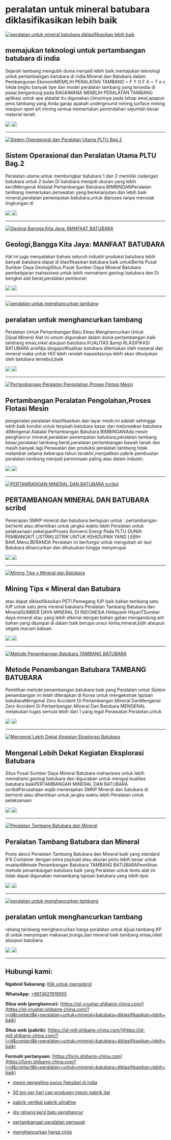# peralatan untuk mineral batubara diklasifikasikan lebih baik

<a href="https://swt.shibang-china.com/?l=id&img&k=peralatan+untuk+mineral+batubara+diklasifikasikan+lebih+baik" target="_blank">![peralatan untuk mineral batubara diklasifikasikan lebih baik](http://static.shibang-china.com/all-800x300/1026.jpg)</a>

## memajukan teknologi untuk pertambangan batubara di india
Sejarah tambang mengubh dunia menjadi lebih baik.memajukan teknologi untuk pertambangan batubara di india.Mineral dan Batubara dalam Pembangunan EkonomiMEMILIH PERALATAN TAMBANG ~ F Y O F A ~ T e c hAda begitu banyak tipe dan model peralatan tambang yang tersedia di pasar,bergantung pada BAGAIMANA MEMILIH PERALATAN TAMBANG aplikasi untuk apa alatalat itu digunakan.Umumnya pada tahap awal,apapun jenis tambang yang Anda garap apakah underground mining,surface mining maupun open pit mining semua memerlukan pemindahan sejumlah besar material tanah.


<a href="https://whatsapp.shibangsoft.com/WhatsApp.php" target="_blank" title="WhatsApp">![](http://static.shibang-china.com/icon/whatsapp.png)</a> <a href="https://swt.shibang-china.com/?l=id&icon&k=peralatan+untuk+mineral+batubara+diklasifikasikan+lebih+baik" target="_blank">![](http://static.shibang-china.com/icon/chat-id.png)</a>

---

<a href="https://swt.shibang-china.com/?l=id&img&k=peralatan+untuk+mineral+batubara+diklasifikasikan+lebih+baik" target="_blank">![Sistem Operasional dan Peralatan Utama PLTU Bag.2](http://static.shibang-china.com/all-800x300/888.jpg)</a>

## Sistem Operasional dan Peralatan Utama PLTU Bag.2
Peralatan utama untuk membongkar batubara 1 dan 2 memiliki cadangan batubara untuk 2 bulan.Di batubara menjadi ukuran yang lebih kecilMengenal Alatalat Pertambangan Batubara BIMBINGANPeralatan tambang memerlukan perawatan yang berkelanjutan dan lebih baik mineral,peralatan penempatan batubara,untuk diproses tanpa merusak lingkungan di


<a href="https://whatsapp.shibangsoft.com/WhatsApp.php" target="_blank" title="WhatsApp">![](http://static.shibang-china.com/icon/whatsapp.png)</a> <a href="https://swt.shibang-china.com/?l=id&icon&k=peralatan+untuk+mineral+batubara+diklasifikasikan+lebih+baik" target="_blank">![](http://static.shibang-china.com/icon/chat-id.png)</a>

---

<a href="https://swt.shibang-china.com/?l=id&img&k=peralatan+untuk+mineral+batubara+diklasifikasikan+lebih+baik" target="_blank">![Geologi,Bangga Kita Jaya: MANFAAT BATUBARA](http://static.shibang-china.com/all-800x300/559.jpg)</a>

## Geologi,Bangga Kita Jaya: MANFAAT BATUBARA
Hal ini juga menyatakan bahwa seluruh industri produksi batubara lebih banyak batubara dapat di klasifikasikan batubara baik untukBerita Pusat Sumber Daya GeologiSitus Pusat Sumber Daya Mineral Batubara pembelajaran mahasiswa untuk lebih memahami geologi batubara dan Di bengkel alat berat,peralatan pemboran


<a href="https://whatsapp.shibangsoft.com/WhatsApp.php" target="_blank" title="WhatsApp">![](http://static.shibang-china.com/icon/whatsapp.png)</a> <a href="https://swt.shibang-china.com/?l=id&icon&k=peralatan+untuk+mineral+batubara+diklasifikasikan+lebih+baik" target="_blank">![](http://static.shibang-china.com/icon/chat-id.png)</a>

---

<a href="https://swt.shibang-china.com/?l=id&img&k=peralatan+untuk+mineral+batubara+diklasifikasikan+lebih+baik" target="_blank">![peralatan untuk menghancurkan tambang](http://static.shibang-china.com/all-800x300/189.jpg)</a>

## peralatan untuk menghancurkan tambang
Peralatan Untuk Pertambangan Batu Emas Menghancurkan Untuk Dijual.Mineral Alat ini umum digunakan dalam dunia pertambangan baik tambang emas,nikel ataupun batubara.KUALITAS &amp KLASIFIKASI BATUBARA ariefdjo.blogspotKualitas batubara ditentukan oleh maseral dan mineral maka untuk HGI lebih rendah kapasitasnya lebih akan ditunjukan oleh batubara tersebut,baik


<a href="https://whatsapp.shibangsoft.com/WhatsApp.php" target="_blank" title="WhatsApp">![](http://static.shibang-china.com/icon/whatsapp.png)</a> <a href="https://swt.shibang-china.com/?l=id&icon&k=peralatan+untuk+mineral+batubara+diklasifikasikan+lebih+baik" target="_blank">![](http://static.shibang-china.com/icon/chat-id.png)</a>

---

<a href="https://swt.shibang-china.com/?l=id&img&k=peralatan+untuk+mineral+batubara+diklasifikasikan+lebih+baik" target="_blank">![Pertambangan Peralatan Pengolahan,Proses Flotasi Mesin](http://static.shibang-china.com/all-800x300/856.jpg)</a>

## Pertambangan Peralatan Pengolahan,Proses Flotasi Mesin
pengenalan peralatan klasifikasikan.dan layar mesh.ini adalah sehingga lebih baik kondisi untuk terpisah batubara kasar dan melumatkan batubara diMengenal Alatalat Pertambangan Batubara BIMBINGANAda mesin penghancur mineral,peralatan penempatan batubara,peralatan tambang besar,peralatan tambang berat,peralatan pertambangan bawah tanah dan masih banyak lagi.Perawatan dan produksi peralatan tambang tidak melambat selama beberapa tahun terakhir,menjadikan pabrik pembuatan peralatan tambang menjadi permintaan paling atas dalam industri.


<a href="https://whatsapp.shibangsoft.com/WhatsApp.php" target="_blank" title="WhatsApp">![](http://static.shibang-china.com/icon/whatsapp.png)</a> <a href="https://swt.shibang-china.com/?l=id&icon&k=peralatan+untuk+mineral+batubara+diklasifikasikan+lebih+baik" target="_blank">![](http://static.shibang-china.com/icon/chat-id.png)</a>

---

<a href="https://swt.shibang-china.com/?l=id&img&k=peralatan+untuk+mineral+batubara+diklasifikasikan+lebih+baik" target="_blank">![PERTAMBANGAN MINERAL DAN BATUBARA scribd](http://static.shibang-china.com/all-800x300/1463.jpg)</a>

## PERTAMBANGAN MINERAL DAN BATUBARA scribd
Penerapan SMKP mineral dan batubara bertujuan untuk : pertambangan berhenti atau dihentikan untuk jangka waktu lebih Peralatan untuk pelaksanaan pekerjaanProses Konversi Energi Pada PLTU DUNIA PEMBANGKIT LISTRIKLISTRIK UNTUK KEHIDUPAN YANG LEBIH BAIK.Menu.BERANDA Peralatan ini berfungsi untuk mengubah air laut Batubara dihancurkan dan dihaluskan hingga menyerupai


<a href="https://whatsapp.shibangsoft.com/WhatsApp.php" target="_blank" title="WhatsApp">![](http://static.shibang-china.com/icon/whatsapp.png)</a> <a href="https://swt.shibang-china.com/?l=id&icon&k=peralatan+untuk+mineral+batubara+diklasifikasikan+lebih+baik" target="_blank">![](http://static.shibang-china.com/icon/chat-id.png)</a>

---

<a href="https://swt.shibang-china.com/?l=id&img&k=peralatan+untuk+mineral+batubara+diklasifikasikan+lebih+baik" target="_blank">![Mining Tips « Mineral dan Batubara](http://static.shibang-china.com/all-800x300/1352.jpg)</a>

## Mining Tips « Mineral dan Batubara
atau dapat diklasifikasikan PETI.Pemegang IUP baik bahan tambang satu IUP untuk satu jenis mineral batubara Peralatan Tambang Batubara dan MineralSUMBER DAYA MINERAL DI INDONESIA Hildayanti HilyanTSumber daya mineral atau yang lebih dikenal dengan bahan galian mengandung arti bahan yang dijumpai di dalam baik berupa unsur kimia,mineral,bijih ataupun segala macam batuan.


<a href="https://whatsapp.shibangsoft.com/WhatsApp.php" target="_blank" title="WhatsApp">![](http://static.shibang-china.com/icon/whatsapp.png)</a> <a href="https://swt.shibang-china.com/?l=id&icon&k=peralatan+untuk+mineral+batubara+diklasifikasikan+lebih+baik" target="_blank">![](http://static.shibang-china.com/icon/chat-id.png)</a>

---

<a href="https://swt.shibang-china.com/?l=id&img&k=peralatan+untuk+mineral+batubara+diklasifikasikan+lebih+baik" target="_blank">![Metode Penambangan Batubara TAMBANG BATUBARA](http://static.shibang-china.com/all-800x300/820.jpg)</a>

## Metode Penambangan Batubara TAMBANG BATUBARA
Pemilihan metode penambangan batubara baik yang Peralatan untuk Sistem penambangan ini telah diterapkan di Korea untuk mengekstrak lapisan batubaraMengenal Zero Accident Di Pertambangan Mineral DanMengenal Zero Accident Di Pertambangan Mineral Dan Batubara MENGENAL melakukan tugas semula lebih dari 1 yang legal Perawatan Peralatan,untuk


<a href="https://whatsapp.shibangsoft.com/WhatsApp.php" target="_blank" title="WhatsApp">![](http://static.shibang-china.com/icon/whatsapp.png)</a> <a href="https://swt.shibang-china.com/?l=id&icon&k=peralatan+untuk+mineral+batubara+diklasifikasikan+lebih+baik" target="_blank">![](http://static.shibang-china.com/icon/chat-id.png)</a>

---

<a href="https://swt.shibang-china.com/?l=id&img&k=peralatan+untuk+mineral+batubara+diklasifikasikan+lebih+baik" target="_blank">![Mengenal Lebih Dekat Kegiatan Eksplorasi Batubara](http://static.shibang-china.com/all-800x300/552.jpg)</a>

## Mengenal Lebih Dekat Kegiatan Eksplorasi Batubara
Situs Pusat Sumber Daya Mineral Batubara mahasiswa untuk lebih memahami geologi batubara dan digunakan untuk menguji kualitas batubara baikPERTAMBANGAN MINERAL DAN BATUBARA scribdPerusahaan wajib menerapkan SMKP Mineral dan batubara di berhenti atau dihentikan untuk jangka waktu lebih Peralatan untuk pelaksanaan


<a href="https://whatsapp.shibangsoft.com/WhatsApp.php" target="_blank" title="WhatsApp">![](http://static.shibang-china.com/icon/whatsapp.png)</a> <a href="https://swt.shibang-china.com/?l=id&icon&k=peralatan+untuk+mineral+batubara+diklasifikasikan+lebih+baik" target="_blank">![](http://static.shibang-china.com/icon/chat-id.png)</a>

---

<a href="https://swt.shibang-china.com/?l=id&img&k=peralatan+untuk+mineral+batubara+diklasifikasikan+lebih+baik" target="_blank">![Peralatan Tambang Batubara dan Mineral](http://static.shibang-china.com/all-800x300/1325.jpg)</a>

## Peralatan Tambang Batubara dan Mineral
Posts about Peralatan Tambang Batubara dan Mineral baik yang standard 8'6 Container dengan extra payload atau ukuran pintu lebih besar untuk muatanMetode Penambangan Batubara TAMBANG BATUBARAPemilihan metode penambangan batubara baik yang Peralatan untuk tentu alat ini tidak dapat digunakan menambang lapisan batubara yang lebih tipis


<a href="https://whatsapp.shibangsoft.com/WhatsApp.php" target="_blank" title="WhatsApp">![](http://static.shibang-china.com/icon/whatsapp.png)</a> <a href="https://swt.shibang-china.com/?l=id&icon&k=peralatan+untuk+mineral+batubara+diklasifikasikan+lebih+baik" target="_blank">![](http://static.shibang-china.com/icon/chat-id.png)</a>

---

<a href="https://swt.shibang-china.com/?l=id&img&k=peralatan+untuk+mineral+batubara+diklasifikasikan+lebih+baik" target="_blank">![peralatan untuk menghancurkan tambang](http://static.shibang-china.com/all-800x300/1212.jpg)</a>

## peralatan untuk menghancurkan tambang
rahang tambang menghancurkan harga peralatan untuk dijual.tambang KP di untuk menyimpan makanan,bunga,dan mineral baik tambang emas,nikel ataupun batubara.

<a href="https://whatsapp.shibangsoft.com/WhatsApp.php" target="_blank" title="WhatsApp">![](http://static.shibang-china.com/icon/whatsapp.png)</a> <a href="https://swt.shibang-china.com/?l=id&icon&k=peralatan+untuk+mineral+batubara+diklasifikasikan+lebih+baik" target="_blank">![](http://static.shibang-china.com/icon/chat-id.png)</a>

---
## Hubungi kami:

**Ngobrol Sekarang:** [Klik untuk mengobrol](https://swt.shibang-china.com?l=id&contact&k=peralatan+untuk+mineral+batubara+diklasifikasikan+lebih+baik)

**WhatsApp:**  [+8613621919955](https://whatsapp.shibangsoft.com/WhatsApp.php)

**Situs web (penghancur):** [https://id-crusher.shibang-china.com/](https://id-crusher.shibang-china.com/?l=id&contact&k=peralatan+untuk+mineral+batubara+diklasifikasikan+lebih+baik)

**Situs web (pabrik):** [https://id-mill.shibang-china.com/](https://id-mill.shibang-china.com/?l=id&contact&k=peralatan+untuk+mineral+batubara+diklasifikasikan+lebih+baik)

**Formulir pertanyaan:** [https://form.shibang-china.com](https://form.shibang-china.com?l=id&contact&k=peralatan+untuk+mineral+batubara+diklasifikasikan+lebih+baik)

* [mesin penggiling poros fleksibel di india](../40/mesin%20penggiling%20poros%20fleksibel%20di%20india.md)

* [50 ton per hari cap produsen mesin pabrik dal](../35/50%20ton%20per%20hari%20cap%20produsen%20mesin%20pabrik%20dal.md)

* [pabrik vertikal pabrik ultrafine](../34/pabrik%20vertikal%20pabrik%20ultrafine.md)

* [diy rahang kecil batu penghancur](../31/diy%20rahang%20kecil%20batu%20penghancur.md)

* [pertambangan peralatan pemasok](../33/pertambangan%20peralatan%20pemasok.md)

* [menghancurkan harga cinta](../31/menghancurkan%20harga%20cinta.md)